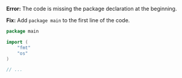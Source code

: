 **Error:** The code is missing the package declaration at the beginning.

**Fix:** Add `package main` to the first line of the code.

```go
package main

import (
	"fmt"
	"os"
)

// ...
```
